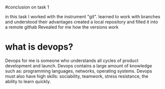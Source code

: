 #conclusion on task 1

in this task I worked with the instrument "git". learned to work with branches and understood their advantages
created a local repository and filled it into a remote githab
Revealed for me how the versions work

# what is devops?
Devops for me is someone who understands all cycles of product development and launch. Devops contains a large amount of knowledge such as: programming languages, networks, operating systems.
Devops must also have high skills: sociability, teamwork, stress resistance, the ability to learn quickly.
